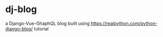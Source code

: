 # dj-blog

a Django-Vue-GhaphQL blog built using https://realpython.com/python-django-blog/ tutorial
